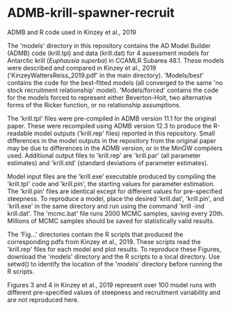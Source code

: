 # ADMB-krill-spawner-recruit
ADMB and R code used in Kinzey et al., 2019

The 'models' directory in this repository contains the AD Model Builder (ADMB) code (krill.tpl) and data (krill.dat) for 4 assessment models for Antarctic krill (_Euphausia superba_) in CCAMLR Subarea 48.1. These models were described and compared in Kinzey et al., 2019 ('KinzeyWattersReiss_2019.pdf' in the main directory). 'Models/best' contains the code for the best-fitted models (all converged to the same 'no stock recruitment relationship' model). 'Models/forced' contains the code for the models forced to represent either Beverton-Holt, two alternative forms of the Ricker function, or no relationship assumptions.

The 'krill.tpl' files were pre-compiled in ADMB version 11.1 for the original paper. These were recompiled using ADMB version 12.3 to produce the R-readable model outputs ('krill.rep' files) reported in this repository.  Small differences in the model outputs in the repository from the original paper may be due to differences in the ADMB version, or in the MinGW compilers used. Additional output files to 'krill.rep' are 'krill.par' (all parameter estimates) and 'krill.std' (standard deviations of parameter estimates). 

Model input files are the 'krill.exe' executable produced by compiling the 'krill.tpl' code and 'krill.pin', the starting values for parameter estimation. The 'krill.pin' files are identical except for different values for pre-specified steepness. To reproduce a model, place the desired 'krill.dat', 'krill.pin', and 'krill.exe' in the same directory and run using the command 'krill -ind krill.dat'. The 'mcmc.bat' file runs 2000 MCMC samples, saving every 20th. Millions of MCMC samples should be saved for statistically valid results.

The 'Fig...' directories contain the R scripts that produced the corresponding pdfs from Kinzey et al., 2019. These scripts read the 'krill.rep' files for each model and plot results. To reproduce these Figures, download the 'models' directory and the R scripts to a local directory. Use setwd() to identify the location of the 'models' directory before running the R scripts.

Figures 3 and 4 in Kinzey et al., 2019 represent over 100 model runs with different pre-specified values of steepness and recruitment variability and are not reproduced here.
